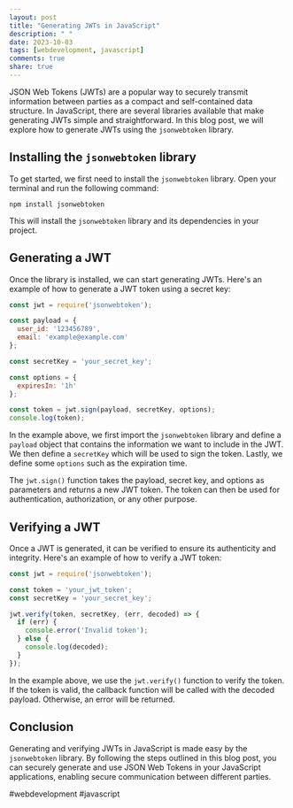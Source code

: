 ```yaml
---
layout: post
title: "Generating JWTs in JavaScript"
description: " "
date: 2023-10-03
tags: [webdevelopment, javascript]
comments: true
share: true
---
```


JSON Web Tokens (JWTs) are a popular way to securely transmit information between parties as a compact and self-contained data structure. In JavaScript, there are several libraries available that make generating JWTs simple and straightforward. In this blog post, we will explore how to generate JWTs using the `jsonwebtoken` library.

## Installing the `jsonwebtoken` library

To get started, we first need to install the `jsonwebtoken` library. Open your terminal and run the following command:

```shell
npm install jsonwebtoken
```

This will install the `jsonwebtoken` library and its dependencies in your project.

## Generating a JWT

Once the library is installed, we can start generating JWTs. Here's an example of how to generate a JWT token using a secret key:

```javascript
const jwt = require('jsonwebtoken');

const payload = {
  user_id: '123456789',
  email: 'example@example.com'
};

const secretKey = 'your_secret_key';

const options = {
  expiresIn: '1h'
};

const token = jwt.sign(payload, secretKey, options);
console.log(token);
```

In the example above, we first import the `jsonwebtoken` library and define a `payload` object that contains the information we want to include in the JWT. We then define a `secretKey` which will be used to sign the token. Lastly, we define some `options` such as the expiration time.

The `jwt.sign()` function takes the payload, secret key, and options as parameters and returns a new JWT token. The token can then be used for authentication, authorization, or any other purpose.

## Verifying a JWT

Once a JWT is generated, it can be verified to ensure its authenticity and integrity. Here's an example of how to verify a JWT token:

```javascript
const jwt = require('jsonwebtoken');

const token = 'your_jwt_token';
const secretKey = 'your_secret_key';

jwt.verify(token, secretKey, (err, decoded) => {
  if (err) {
    console.error('Invalid token');
  } else {
    console.log(decoded);
  }
});
```

In the example above, we use the `jwt.verify()` function to verify the token. If the token is valid, the callback function will be called with the decoded payload. Otherwise, an error will be returned.

## Conclusion

Generating and verifying JWTs in JavaScript is made easy by the `jsonwebtoken` library. By following the steps outlined in this blog post, you can securely generate and use JSON Web Tokens in your JavaScript applications, enabling secure communication between different parties.

#webdevelopment #javascript